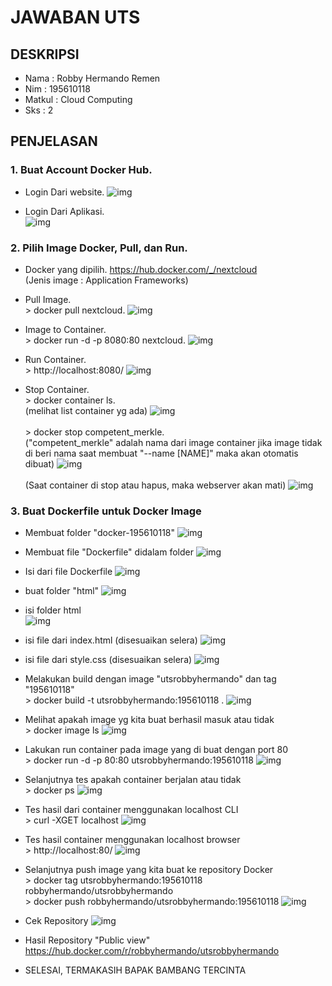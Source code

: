 # JAWABAN UTS

## DESKRIPSI
* Nama	 : Robby Hermando Remen
* Nim	 : 195610118
* Matkul : Cloud Computing
* Sks	 : 2

## PENJELASAN
### <b>1. Buat Account Docker Hub.</b>
* Login Dari website.
![img](/acc1.PNG)

* Login Dari Aplikasi. <br>
![img](/acc2.png)

### <b>2. Pilih Image Docker, Pull, dan Run.</b><br>
* Docker yang dipilih.
https://hub.docker.com/_/nextcloud
<br>(Jenis image : Application Frameworks)


* Pull Image.
<br>> docker pull nextcloud.
![img](/pull1.PNG)


* Image to Container.
<br>> docker run -d -p 8080:80 nextcloud.
![img](/pull2.PNG)


* Run Container.
<br>> http://localhost:8080/
![img](/pull3.PNG)


* Stop Container.
<br>> docker container ls.
<br>(melihat list container yg ada)
![img](/pull5.PNG) <br>
<br>> docker stop competent_merkle. <br>
("competent_merkle" adalah nama dari image container jika image tidak di beri nama saat membuat "--name [NAME]" maka akan otomatis dibuat)
![img](/pull4.PNG) <br>
<br>(Saat container di stop atau hapus, maka webserver akan mati)
![img](/pull6.PNG)


### <b>3. Buat Dockerfile untuk Docker Image</b><br>
* Membuat folder "docker-195610118"
![img](/push1.PNG)

* Membuat file "Dockerfile" didalam folder
![img](/push2.PNG)

* Isi dari file Dockerfile
![img](/push3.PNG)

* buat folder "html"
![img](/push4.PNG)

* isi folder html <br>
![img](/push5.PNG)

* isi file dari index.html (disesuaikan selera)
![img](/push6.PNG)

* isi file dari style.css (disesuaikan selera)
![img](/push7.PNG)

* Melakukan build dengan image "utsrobbyhermando" dan tag "195610118"
<br>> docker build -t utsrobbyhermando:195610118 .
![img](/push8.PNG)

* Melihat apakah image yg kita buat berhasil masuk atau tidak
<br>> docker image ls
![img](/push9.PNG)

* Lakukan run container pada image yang di buat dengan port 80
<br>> docker run -d -p 80:80 utsrobbyhermando:195610118
![img](/push10.PNG)

* Selanjutnya tes apakah container berjalan atau tidak
<br>> docker ps
![img](/push12.PNG)

* Tes hasil dari container menggunakan localhost CLI
<br>> curl -XGET localhost
![img](/push13.PNG)

* Tes hasil container menggunakan localhost browser
<br>> http://localhost:80/
![img](/push11.PNG)

* Selanjutnya push image yang kita buat ke repository Docker
<br>> docker tag utsrobbyhermando:195610118 robbyhermando/utsrobbyhermando
<br>> docker push robbyhermando/utsrobbyhermando:195610118
![img](/push15.PNG)

* Cek Repository
![img](/push14.PNG)

* Hasil Repository "Public view" <br>
https://hub.docker.com/r/robbyhermando/utsrobbyhermando

* SELESAI, TERMAKASIH BAPAK BAMBANG TERCINTA
